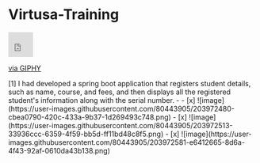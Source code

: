 # Virtusa-Training
<iframe src="https://giphy.com/embed/M9gbBd9nbDrOTu1Mqx" width="50" height="50" frameBorder="0" class="giphy-embed" allowFullScreen></iframe><p><a href="https://giphy.com/gifs/hacktiv8-coding-codingfromhome-fromhome-M9gbBd9nbDrOTu1Mqx">via GIPHY</a></p>
[1] I had developed a spring boot application that registers student details, such as name, course, and fees, and then displays all the registered student's information along with the serial number.
- 
- [x] ![image](https://user-images.githubusercontent.com/80443905/203972480-cbea0790-420c-433a-9b37-1d269493c748.png)
- [x] ![image](https://user-images.githubusercontent.com/80443905/203972513-33936ccc-6359-4f59-bb5d-ff11bd48c8f5.png)
- [x] ![image](https://user-images.githubusercontent.com/80443905/203972581-e6412665-8d6a-4f43-92af-0610da43b138.png)

